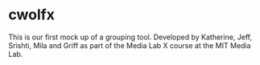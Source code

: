 cwolfx
======

This is our first mock up of a grouping tool. Developed by Katherine, Jeff, Srishti, Mila and Griff as part of the Media Lab X course at the MIT Media Lab.
